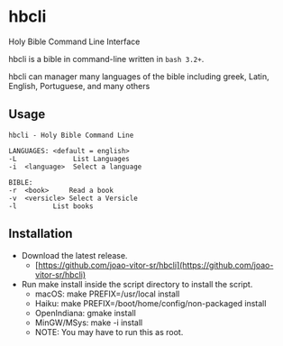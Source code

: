 # hbcli
Holy Bible Command Line Interface

hbcli is a bible in command-line written in ```bash 3.2+```.

hbcli can manager many languages of the bible including greek, Latin, English,
Portuguese, and many others


## Usage
```
hbcli - Holy Bible Command Line

LANGUAGES: <default = english>
-L              List Languages
-i  <language>  Select a language

BIBLE:
-r  <book>     Read a book
-v  <versicle> Select a Versicle
-l         List books
```

## Installation

- Download the latest release.
  - [https://github.com/joao-vitor-sr/hbcli](https://github.com/joao-vitor-sr/hbcli)
- Run make install inside the script directory to install the script.
  - macOS: make PREFIX=/usr/local install
  - Haiku: make PREFIX=/boot/home/config/non-packaged install
  - OpenIndiana: gmake install
  - MinGW/MSys: make -i install
  - NOTE: You may have to run this as root.

